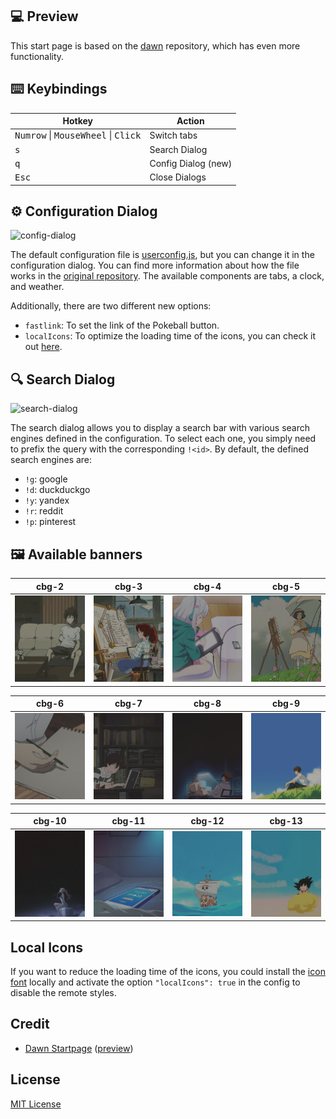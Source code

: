 ## 💻 Preview

This start page is based on the [dawn](https://github.com/AllJavi/tartarus-startpage) repository, which has even more functionality.

## ⌨️ Keybindings
| Hotkey                                            | Action                      |
| ------------------------------------------------- | --------------------------- |
| <kbd>Numrow</kbd> \| <kbd>MouseWheel</kbd> \| <kbd>Click</kbd> | Switch tabs            |
| <kbd>s</kbd>                           | Search Dialog            |
| <kbd>q</kbd>                           | Config Dialog (new)           |
| <kbd>Esc</kbd>                           | Close Dialogs            |

## ⚙️ Configuration Dialog
![config-dialog](https://github.com/AllJavi/tartarus-startpage/assets/49349604/3b42c650-b5bb-4a7d-a358-cfa5a8915966)

The default configuration file is [userconfig.js](userconfig.js), but you can change it in the configuration dialog. You can find more information about how the file works in the [original repository](https://github.com/b-coimbra/dawn). The available components are tabs, a clock, and weather.

Additionally, there are two different new options:
- `fastlink`: To set the link of the Pokeball button.
- `localIcons`: To optimize the loading time of the icons, you can check it out [here](#local-icons).

## 🔍 Search Dialog
![search-dialog](https://github.com/AllJavi/tartarus-startpage/assets/49349604/3f76323d-88c4-41b6-b93d-e4cceb1780b7)

The search dialog allows you to display a search bar with various search engines defined in the configuration. To select each one, you simply need to prefix the query with the corresponding `!<id>`.
By default, the defined search engines are:
- `!g`: google
- `!d`: duckduckgo
- `!y`: yandex
- `!r`: reddit
- `!p`: pinterest

## 🖼 Available banners
|cbg-2|cbg-3|cbg-4|cbg-5|
| ------------- | ------------- | ------------- | ------------- | 
|<img src="src/img/banners/cbg-2.gif" width=175>|<img src="src/img/banners/cbg-3.gif" width=175>|<img src="src/img/banners/cbg-4.gif" width=175>|<img src="src/img/banners/cbg-5.gif" width=175>|

|cbg-6|cbg-7|cbg-8|cbg-9|
| ------------- | ------------- | ------------- | ------------- |
|<img src="src/img/banners/cbg-6.gif" width=175>|<img src="src/img/banners/cbg-7.gif" width=175>|<img src="src/img/banners/cbg-8.gif" width=175>|<img src="src/img/banners/cbg-9.gif" width=175>|

|cbg-10|cbg-11|cbg-12|cbg-13|
| ------------- | ------------- | ------------- | ------------- |
|<img src="src/img/banners/cbg-10.gif" width=175>|<img src="src/img/banners/cbg-11.gif" width=175>|<img src="src/img/banners/cbg-12.gif" width=175>|<img src="src/img/banners/cbg-13.gif" width=175>|

## Local Icons
If you want to reduce the loading time of the icons, you could install the [icon font](https://github.com/AllJavi/tartarus-startpage/tree/master/src/fonts) locally and activate the option `"localIcons": true` in the config to disable the remote styles.

## Credit
- [Dawn Startpage](https://github.com/b-coimbra/dawn) ([preview](https://startpage.metaphoric.dev/))

## License
[MIT License](./LICENSE)
